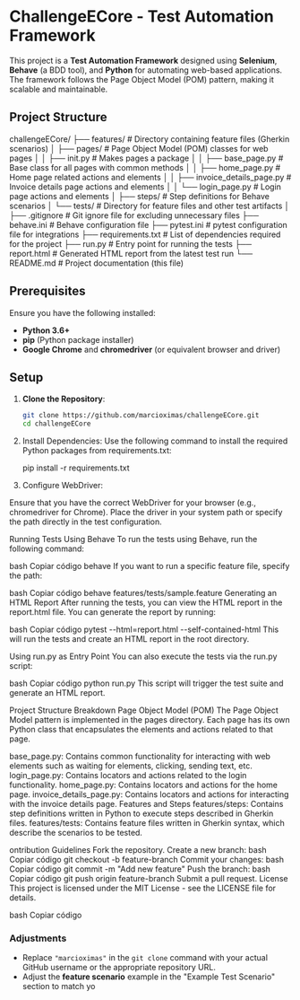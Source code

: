# ChallengeECore - Test Automation Framework

This project is a **Test Automation Framework** designed using **Selenium**, **Behave** (a BDD tool), and **Python** for automating web-based applications. The framework follows the Page Object Model (POM) pattern, making it scalable and maintainable.

## Project Structure

    

challengeECore/ ├── features/ # Directory containing feature files (Gherkin scenarios) │ ├── pages/ # Page Object Model (POM) classes for web pages │ │ ├── init.py # Makes pages a package │ │ ├── base_page.py # Base class for all pages with common methods │ │ ├── home_page.py # Home page related actions and elements │ │ ├── invoice_details_page.py # Invoice details page actions and elements │ │ └── login_page.py # Login page actions and elements │ ├── steps/ # Step definitions for Behave scenarios │ └── tests/ # Directory for feature files and other test artifacts │ ├── .gitignore # Git ignore file for excluding unnecessary files ├── behave.ini # Behave configuration file ├── pytest.ini # pytest configuration file for integrations ├── requirements.txt # List of dependencies required for the project ├── run.py # Entry point for running the tests ├── report.html # Generated HTML report from the latest test run └── README.md # Project documentation (this file)

## Prerequisites

Ensure you have the following installed:

- **Python 3.6+**
- **pip** (Python package installer)
- **Google Chrome** and **chromedriver** (or equivalent browser and driver)

## Setup

1. **Clone the Repository**:
   ```bash
   git clone https://github.com/marcioximas/challengeECore.git
   cd challengeECore

2. Install Dependencies: Use the following command to install the required Python packages from requirements.txt:

    pip install -r requirements.txt

3. Configure WebDriver:

Ensure that you have the correct WebDriver for your browser (e.g., chromedriver for Chrome).
Place the driver in your system path or specify the path directly in the test configuration.

Running Tests
Using Behave
To run the tests using Behave, run the following command:

bash
Copiar código
behave
If you want to run a specific feature file, specify the path:

bash
Copiar código
behave features/tests/sample.feature
Generating an HTML Report
After running the tests, you can view the HTML report in the report.html file. You can generate the report by running:

bash
Copiar código
pytest --html=report.html --self-contained-html
This will run the tests and create an HTML report in the root directory.

Using run.py as Entry Point
You can also execute the tests via the run.py script:

bash
Copiar código
python run.py
This script will trigger the test suite and generate an HTML report.

Project Structure Breakdown
Page Object Model (POM)
The Page Object Model pattern is implemented in the pages directory. Each page has its own Python class that encapsulates the elements and actions related to that page.

base_page.py: Contains common functionality for interacting with web elements such as waiting for elements, clicking, sending text, etc.
login_page.py: Contains locators and actions related to the login functionality.
home_page.py: Contains locators and actions for the home page.
invoice_details_page.py: Contains locators and actions for interacting with the invoice details page.
Features and Steps
features/steps: Contains step definitions written in Python to execute steps described in Gherkin files.
features/tests: Contains feature files written in Gherkin syntax, which describe the scenarios to be tested.

ontribution Guidelines
Fork the repository.
Create a new branch:
bash
Copiar código
git checkout -b feature-branch
Commit your changes:
bash
Copiar código
git commit -m "Add new feature"
Push the branch:
bash
Copiar código
git push origin feature-branch
Submit a pull request.
License
This project is licensed under the MIT License - see the LICENSE file for details.

bash
Copiar código

### Adjustments
- Replace `"marcioximas"` in the `git clone` command with your actual GitHub username or the appropriate repository URL.
- Adjust the **feature scenario** example in the "Example Test Scenario" section to match yo